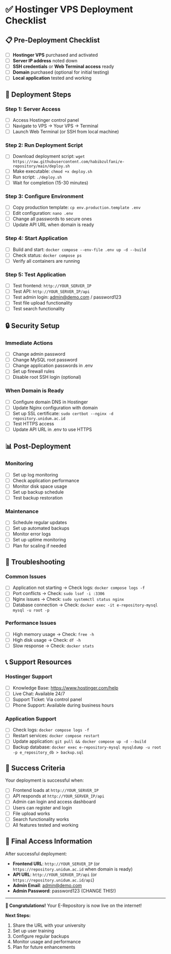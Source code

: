 # ✅ Hostinger VPS Deployment Checklist

## 📋 Pre-Deployment Checklist

- [ ] **Hostinger VPS** purchased and activated
- [ ] **Server IP address** noted down
- [ ] **SSH credentials** or **Web Terminal access** ready
- [ ] **Domain** purchased (optional for initial testing)
- [ ] **Local application** tested and working

## 🚀 Deployment Steps

### **Step 1: Server Access**
- [ ] Access Hostinger control panel
- [ ] Navigate to VPS → Your VPS → Terminal
- [ ] Launch Web Terminal (or SSH from local machine)

### **Step 2: Run Deployment Script**
- [ ] Download deployment script: `wget https://raw.githubusercontent.com/habibzulfani/e-repository/main/deploy.sh`
- [ ] Make executable: `chmod +x deploy.sh`
- [ ] Run script: `./deploy.sh`
- [ ] Wait for completion (15-30 minutes)

### **Step 3: Configure Environment**
- [ ] Copy production template: `cp env.production.template .env`
- [ ] Edit configuration: `nano .env`
- [ ] Change all passwords to secure ones
- [ ] Update API URL when domain is ready

### **Step 4: Start Application**
- [ ] Build and start: `docker compose --env-file .env up -d --build`
- [ ] Check status: `docker compose ps`
- [ ] Verify all containers are running

### **Step 5: Test Application**
- [ ] Test frontend: `http://YOUR_SERVER_IP`
- [ ] Test API: `http://YOUR_SERVER_IP/api`
- [ ] Test admin login: admin@demo.com / password123
- [ ] Test file upload functionality
- [ ] Test search functionality

## 🔒 Security Setup

### **Immediate Actions**
- [ ] Change admin password
- [ ] Change MySQL root password
- [ ] Change application passwords in .env
- [ ] Set up firewall rules
- [ ] Disable root SSH login (optional)

### **When Domain is Ready**
- [ ] Configure domain DNS in Hostinger
- [ ] Update Nginx configuration with domain
- [ ] Set up SSL certificate: `sudo certbot --nginx -d repository.unidum.ac.id`
- [ ] Test HTTPS access
- [ ] Update API URL in .env to use HTTPS

## 📊 Post-Deployment

### **Monitoring**
- [ ] Set up log monitoring
- [ ] Check application performance
- [ ] Monitor disk space usage
- [ ] Set up backup schedule
- [ ] Test backup restoration

### **Maintenance**
- [ ] Schedule regular updates
- [ ] Set up automated backups
- [ ] Monitor error logs
- [ ] Set up uptime monitoring
- [ ] Plan for scaling if needed

## 🐛 Troubleshooting

### **Common Issues**
- [ ] Application not starting → Check logs: `docker compose logs -f`
- [ ] Port conflicts → Check: `sudo lsof -i :3306`
- [ ] Nginx issues → Check: `sudo systemctl status nginx`
- [ ] Database connection → Check: `docker exec -it e-repository-mysql mysql -u root -p`

### **Performance Issues**
- [ ] High memory usage → Check: `free -h`
- [ ] High disk usage → Check: `df -h`
- [ ] Slow response → Check: `docker stats`

## 📞 Support Resources

### **Hostinger Support**
- [ ] Knowledge Base: https://www.hostinger.com/help
- [ ] Live Chat: Available 24/7
- [ ] Support Ticket: Via control panel
- [ ] Phone Support: Available during business hours

### **Application Support**
- [ ] Check logs: `docker compose logs -f`
- [ ] Restart services: `docker compose restart`
- [ ] Update application: `git pull && docker compose up -d --build`
- [ ] Backup database: `docker exec e-repository-mysql mysqldump -u root -p e_repository_db > backup.sql`

## 🎯 Success Criteria

Your deployment is successful when:
- [ ] Frontend loads at `http://YOUR_SERVER_IP`
- [ ] API responds at `http://YOUR_SERVER_IP/api`
- [ ] Admin can login and access dashboard
- [ ] Users can register and login
- [ ] File upload works
- [ ] Search functionality works
- [ ] All features tested and working

## 📱 Final Access Information

After successful deployment:
- **Frontend URL**: `http://YOUR_SERVER_IP` (or `https://repository.unidum.ac.id` when domain is ready)
- **API URL**: `http://YOUR_SERVER_IP/api` (or `https://repository.unidum.ac.id/api`)
- **Admin Email**: admin@demo.com
- **Admin Password**: password123 (CHANGE THIS!)

---

**🎉 Congratulations!** Your E-Repository is now live on the internet!

**Next Steps:**
1. Share the URL with your university
2. Set up user training
3. Configure regular backups
4. Monitor usage and performance
5. Plan for future enhancements 